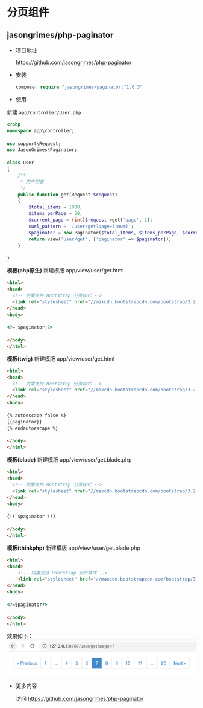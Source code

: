 # 分页组件

## jasongrimes/php-paginator

- 项目地址

  https://github.com/jasongrimes/php-paginator
  
- 安装
 
  ```php
  composer require "jasongrimes/paginator:^1.0.3"
  ```
  
-  使用

  新建 `app/controller/User.php`
  ```php
  <?php
  namespace app\controller;
  
  use support\Request;
  use JasonGrimes\Paginator;
  
  class User
  {
      /**
       * 用户列表
       */
      public function get(Request $request)
      {
          $total_items = 1000;
          $items_perPage = 50;
          $current_page = (int)$request->get('page', 1);
          $url_pattern = '/user/get?page=(:num)';
          $paginator = new Paginator($total_items, $items_perPage, $current_page, $url_pattern);
          return view('user/get', ['paginator' => $paginator]);
      }
      
  }
  ```
  **模板(php原生)**
  新建模版 app/view/user/get.html
  ```html
  <html>
  <head>
    <!-- 内置支持 Bootstrap 分页样式 -->
    <link rel="stylesheet" href="//maxcdn.bootstrapcdn.com/bootstrap/3.2.0/css/bootstrap.min.css">
  </head>
  <body>
  
  <?= $paginator;?>
  
  </body>
  </html>
  ```
  
  **模板(twig)**
  新建模版 app/view/user/get.html
  ```html
  <html>
  <head>
    <!-- 内置支持 Bootstrap 分页样式 -->
    <link rel="stylesheet" href="//maxcdn.bootstrapcdn.com/bootstrap/3.2.0/css/bootstrap.min.css">
  </head>
  <body>
  
  {% autoescape false %}
  {{paginator}}
  {% endautoescape %}
  
  </body>
  </html>
  ```
  
  **模板(blade)**
  新建模版 app/view/user/get.blade.php
  ```html
  <html>
  <head>
    <!-- 内置支持 Bootstrap 分页样式 -->
    <link rel="stylesheet" href="//maxcdn.bootstrapcdn.com/bootstrap/3.2.0/css/bootstrap.min.css">
  </head>
  <body>
  
  {!! $paginator !!}
  
  </body>
  </html>
  ```
  
  **模板(thinkphp)**
  新建模版 app/view/user/get.blade.php
  ```html
  <html>
  <head>
      <!-- 内置支持 Bootstrap 分页样式 -->
      <link rel="stylesheet" href="//maxcdn.bootstrapcdn.com/bootstrap/3.2.0/css/bootstrap.min.css">
  </head>
  <body>
  
  <?=$paginator?>
  
  </body>
  </html>
  ```
  
  效果如下：
  ![](img/paginator.png)
  
- 更多内容

  访问 https://github.com/jasongrimes/php-paginator
  

